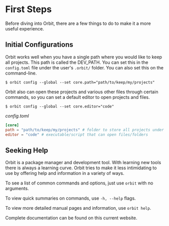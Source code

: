 # First Steps

Before diving into Orbit, there are a few things to do to make it a more useful experience.

## Initial Configurations

Orbit works well when you have a single path where you would like to keep all projects. This path is called the DEV_PATH. You can set this in the `config.toml` file under the user's `.orbit/` folder. You can also set this on the command-line.

```
$ orbit config --global --set core.path="path/to/keep/my/projects"
```

Orbit also can open these projects and various other files through certain commands, so you can set a default editor to open projects and files.

```
$ orbit config --global --set core.editor="code"
```

_config.toml_
``` toml
[core]
path = "path/to/keep/my/projects" # folder to store all projects under development
editor = "code" # executable/script that can open files/folders

```

## Seeking Help

Orbit is a package manager and development tool. With learning new tools there is always a learning curve. Orbit tries to make it less intimidating to use by offering help and information in a variety of ways. 

To see a list of common commands and options, just use `orbit` with no arguments.

To view quick summaries on commands, use `-h, --help` flags.

To view more detailed manual pages and information, use `orbit help`.

Complete documentation can be found on this current website.